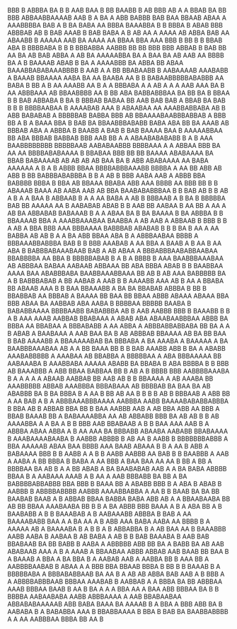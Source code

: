 BBB B ABBBA  BA B B AAB BAA  B BB   BAABB B  AB BBB  AB A A BBAB  BA  BB BBB  ABBAABBAAAAB AAB B A    BA A ABB BABBB BAB BAA    BBAAB ABAA A  AAABBBBA BAB  A  B  BA BABA AA BBBA BAAABBA B B BBBA B   ABAB       BBB ABBBAB AB  B BAB AAAB     B   BAB BABA A   B AB AA A AAAA AB ABBA BAB AA ABAABB B AAAAA AAB  BA  AAAA AA BBAA  BBA AAA BBB  B BB  B  B  BBAB   ABA  B BBBBABA B B  B BBBABBA  AABBB BB   BB BBB BBB ABBAB    B   BAB  BB AA BA    AB BAB   ABBA A AB  BA   AAAAABBA BA A     BAA  BA AB AAB AA BBBB BA A B BAAAAB ABAB B BA A AAAABBB  BA ABBA  BB  ABAA BAAABBABABAAABBBB B  AAB A   A BB  BBABAABB B AABAAAAB  AAABABB A  BAAAB BBAAAA AABA  BA AA BAABA AA    B   B BABAABBBBBABABBB AA BABA B BB A B AA     AAABB AA B A A BBBABA A A   AB A A A AAB AAA BA   B  AA  ABBBAAA AB   BBAABBBB AA B BB  ABA BABBABBBAA BA BB BA   B  BBAA B B BAB ABBABA B  BA B BBBAB BABAA  BB AAB BAB    BAB A BBAB BA BAB   B  B B BBBBAABAA  B   AAAABAB AAA B ABAABAA AA  AAABBABBABA AB B  ABB  BABABAB A BBBBBAB BABBA BBB AB BBAAAABAABBBABBAB  A  BBB   BB  A B  A BAAA   BBA B BAB BA    BBAABBBABABB BABA       ABA  BB   BA AAAB  AB BBBAB  ABA      A   ABBBA  B BAABB A BAB B BAB    BAAAA BAA B AAAAABBAA  BB ABA BBBAB  BABBAB  BBB AAB BB A A ABAABABABABB B  A B AAA BAABBBBBBBB BBBBBAAB AABABAABBB BBBBAAA A A ABBAA  BBB BA AA  AA BBBBABABAAAA B BBABAA BBB  BB BB BAAAA   ABABAAAA  BA   BBAB BABAAAAB    AB AB  AB AB BAA BA   B ABB ABABAAAA  AA BABA  AAAAAA  A B A  B ABBB BBAA BBBBABBBAAABB BBBBA  A AA BB ABB  AB ABB B BB BABBBABABBBA B B A AB B BBB AABA   AAB A ABBB BBA BABBBB  BBBA B BBA AB BBAAA  BBABA ABB AAA  BBBB AA BBB BB B B ABAAAB    BAAA AB AABA AAB AB BBA BAABABABBBAA B  B BAB AB   B B  AB   A B  A A BAA B ABBAAB  B A   A AA BABA A AB B BBBAAB  A B BA B BBBBBA BAB  BB  AAAAA AA B AABABAB ABAB  B  B     AAB BB AABAA  B AA     BB A AA A AB BA   ABBABAB  BABAAAB  B A A       ABAA BA  B BA BAAAA   B BA ABBBA B   B BBAAAAB BBA A  AAABBAAABAA BAABBA A AB AAB A  ABBAAB B  BBB B B A AB A   BBA  BBB AAA BBBAAAA BABBBAB ABABAB B  B B BA B AA A AA BABBA AB AB B A A BA ABB BBAA ABA B  A ABBBAABAA BBBB  A BBBAAABBABBBA  BAB B B BBB AAABAB A  AA  BBA  A BAAB A  B AA B AA  ABA  B  BABBBABAAABAAB BAB A AB ABAA  A BBBABBBAABABBAABAA  BBABBBBA AA  BBA B BBBBBABAB  B A  B A BBBB B  AAA    BAABBBAAABAA  AB   ABBBAA BABAA AABAAB ABBAAA  BB ABA BBBA  ABAB B B  BAABBAA  AAAA BAA      ABABBBABA BAABBAAABBAAA  BB AB B AB AAA BABBBBB  BA A   B BABBBABAB A BB AABAB A AAB  B B AAAABB AAA  AB B AA      A   BBABA  BB ABAAB AAA B   B BAA  BBAAABB A BA  BA BBABAB ABBBA B BB B BBABBAB  AA BBBAB  A BAAAA BB BAA BB BBAA ABBB   ABAAA ABAAA BBA   BBB   ABAA  BA  AABBAB  ABA  AABA B BBBBAA BBBBB BAABA B BABABBAAAA  BBBBAABB  BABABBBA  AB B AAB AABBB  BBB B  BAAABB B B   A B AAA AAAB AABBAB BBABAAA   A ABAB ABA  ABAABAABBBAA  ABBB BA BBBA AA BBABAA A BBBABABB A AA     ABBA A ABBBABBABBABA BB BA A A B  ABAB A BAABAAA A  AAB   BAA  BA B AB ABBBAB BBAAAA AB  BA  BB BAA  B BAB AAAABB A  BBAAAAABAB BA BBBABA A   BA AAABA A  BAAAAA A  BA     BAABBBAAABAA  AB A A BB BAAA    BB   B B  BAB AAABB ABB  B   BA A ABABB AAABABBBBB  A AAABAA AB  BBABBA A BBBBBAA  A  ABA BBBAAAAA    BB AABAAABA B  AAABBABA AAAAA  ABABB  BA BBABA B ABA BBBBA B B BBB AB BAAABBB A  ABB BBAA BABBAA BB  B AB A B BBBB     BBB   AABBBBAAABA B A  A A A A ABAAB AABBAB BB  AAB AB B B BBAAAA A   AB AAABA BB AAABBBBB ABBAB AAABBBA BBBABAAA AB BBBBAB BA BAA BA AB  ABABBB BA  B BA BBBA B A  AA   B BB   AB  AA  B  B B B AB  B BBBAAB A ABB BB A  AA BAB A B   A ABBBAAABBBAAAA AABBBA AABB BAAAABABABBABBBA B BBA  AB B  ABBAB BBA   BB B BAA AABBB AAB A AB    BBA ABB   AA BBB A BBAB   BAAAB  BB A BABAAAABBA AA AB  ABBABB   BBB BA  AB AB B  B   AB AAAABBA A A BA A B  B BBB AAB BBABAAB  A B B BAA AAA AAB   B A ABBBA  ABAA ABBA A   B AA AAA BA BBBABB  ABAABA AABABB BBABAAAA B     AAABAAAABAABA B  AABBB ABBBB B AB AA B  AABB B BBBBBBBABBB A BBA AAAAAB ABAA  BAA  BBBB  AAA  BAAB ABAAA  B B A AA   B ABB A BABAAAA BBB B B AABB  A  A B B   AABB  AABBB  AA BAB B B  BAABBB A  AAB A AABA   A BB BBBA  B BABA A AA BBB A BAA BAA AA AA B BB A  BB  A BBBBAA BA AB B A A BB ABAB A BA BAABABAB AAB  A A BA BABA  ABBBB  BBAA   B A AABAAA AAAB A B AA  A AAB BBBABB    BA    BB A BA   BABBBBABBABBB  BBA BBB B BAAA BB A ABABB BBB  B A ABA   B ABAB B  AABBB B ABBBBABBBB AABBB AAAABBABBA A  AA  B B BAAB   BA BA BB  BAABAB BAAB A B  ABBAB BBAA  BABBA BABA ABB  AB A A BBAABAABA BB  AB BB  BBAA AAABAABA BB  B B   A BA ABBB BBB   BAAA A    B    A ABA BB A B BAABABB  A B B BAAABAB A  B  AABAAABB  ABBBA B BAB A AA BAAAABABB  BAA A A BA  AA A B  ABB AAA   BABA AABA  AA BBBB B A AAAAA AB  A  BAAAABA  B    A B B A B ABBABBA  B A   AB  BAA   AA  B BAAABBB AABB   AABA   B  AABAA B AB BABA  A  AB B B BAB  BAAABA B  AAB BAB BBABAAB BA  BB BABB B AABA A ABBBBB  ABB BB BA  A  BABB   BA AB AAB ABABAAB AAA  A  B      A      AAAB A BBAABAA ABBB  ABBAB  AAB BAAB BB   BAA B A BAAAB A  BBA  A   BA BBA   B A   AABAB AAB A   AABBA BB  B AAA BB  A    AABBBBAABAB B ABAA A A BBB BBA BBAAB BBBA B  BB  B  B BAAAB B A   BBBBBABA A BBBABABBAAB  BA AA  B A AB AB ABBA BAB AAB A   B  BBB     A A ABBBBABBBAAB  BBBAA  AAABAB B AABBAB A A BBBA BA BB ABBBAA AAAB  BBBAA BAAB  B AA B BA  A A A BBA AA  A   BAA ABB  BBBAA BA B B  BBBBA AABAABABA AABB ABBBAAAA    A AAB BBABAABAA ABBABABAAAAAB ABB BABA  BAAA BA AAAAB B A BBA A BBB ABB  BA B AABABA B A BABABBA AAA  B   BBABBAAAA B BBA B BAB BA BAABBABBBB A A AA  AABBBAA BBBA BB AA B